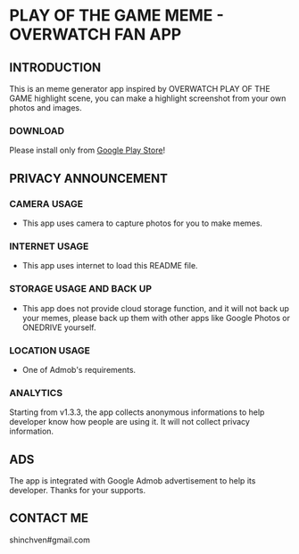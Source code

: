 # PLAY OF THE GAME MEME - OVERWATCH FAN APP

## INTRODUCTION
This is an meme generator app inspired by OVERWATCH PLAY OF THE GAME highlight scene, you can make a highlight screenshot from your own photos and images.

### DOWNLOAD
Please install only from [Google Play Store](https://play.google.com/store/apps/details?id=net.atlassc.playofthegamememe)!
   
## PRIVACY ANNOUNCEMENT

### CAMERA USAGE
- This app uses camera to capture photos for you to make memes.

### INTERNET USAGE
- This app uses internet to load this README file.

### STORAGE USAGE AND BACK UP
- This app does not provide cloud storage function, and it will not back up your memes, please back up them with other apps like Google Photos or ONEDRIVE yourself.

### LOCATION USAGE
- One of Admob's requirements.

### ANALYTICS
Starting from v1.3.3, the app collects anonymous informations to help developer know how people are using it. It will not collect privacy information.

## ADS
The app is integrated with Google Admob advertisement to help its developer. Thanks for your supports.

## CONTACT ME
shinchven#gmail.com


